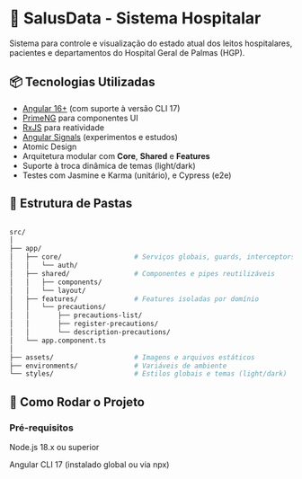 # 🏥 SalusData - Sistema Hospitalar

Sistema para controle e visualização do estado atual dos leitos hospitalares, pacientes e departamentos do Hospital Geral de Palmas (HGP).

## 📦 Tecnologias Utilizadas

- [Angular 16+](https://angular.io/) (com suporte à versão CLI 17)
- [PrimeNG](https://www.primefaces.org/primeng/) para componentes UI
- [RxJS](https://rxjs.dev/) para reatividade
- [Angular Signals](https://angular.io/guide/signals) (experimentos e estudos)
- Atomic Design
- Arquitetura modular com **Core**, **Shared** e **Features**
- Suporte à troca dinâmica de temas (light/dark)
- Testes com Jasmine e Karma (unitário), e Cypress (e2e)

## 📁 Estrutura de Pastas

```bash

src/
│
├── app/
│   ├── core/                  # Serviços globais, guards, interceptors, auth
│   │   └── auth/
│   ├── shared/                # Componentes e pipes reutilizáveis
│   │   ├── components/
│   │   └── layout/
│   ├── features/              # Features isoladas por domínio
│   │   └── precautions/
│   │       ├── precautions-list/
│   │       ├── register-precautions/
│   │       └── description-precautions/
│   └── app.component.ts
│
├── assets/                    # Imagens e arquivos estáticos
├── environments/              # Variáveis de ambiente
└── styles/                    # Estilos globais e temas (light/dark)

```

## 🚀 Como Rodar o Projeto

### Pré-requisitos

Node.js 18.x ou superior

Angular CLI 17 (instalado global ou via npx)
